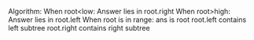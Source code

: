 Algorithm:
When root<low:
Answer lies in root.right
When root>high:
Answer lies in root.left
When root is in range:
ans is root
root.left contains left subtree
root.right contains right subtree